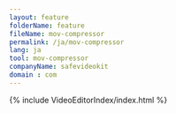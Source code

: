 ```yaml
---
layout: feature
folderName: feature
fileName: mov-compressor
permalink: /ja/mov-compressor
lang: ja
tool: mov-compressor
companyName: safevideokit
domain : com
---
```


{% include VideoEditorIndex/index.html %}

   